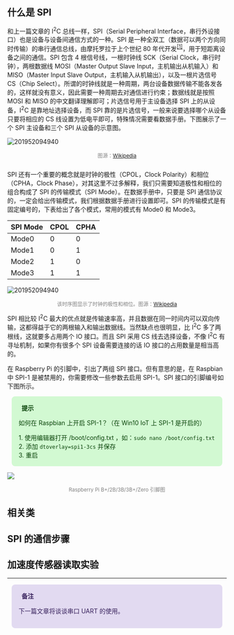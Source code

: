 <link href="https://cdn.bootcss.com/font-awesome/4.7.0/css/font-awesome.min.css" rel="stylesheet">

## 什么是 SPI

和上一篇文章的 I<sup>2</sup>C 总线一样，SPI（Serial Peripheral Interface，串行外设接口）也是设备与设备间通信方式的一种。SPI 是一种全双工（数据可以两个方向同时传输）的串行通信总线，由摩托罗拉于上个世纪 80 年代开发<sup>[[1]](https://en.wikipedia.org/wiki/Serial_Peripheral_Interface)</sup>，用于短距离设备之间的通信。SPI 包含 4 根信号线，一根时钟线 SCK（Serial Clock，串行时钟），两根数据线 MOSI（Master Output Slave Input，主机输出从机输入）和 MISO（Master Input Slave Output，主机输入从机输出），以及一根片选信号 CS（Chip Select）。所谓的时钟线就是一种周期，两台设备数据传输不能各发各的，这样就没有意义，因此需要一种周期去对通信进行约束；数据线就是按照 MOSI 和 MISO 的中文翻译理解即可；片选信号用于主设备选择 SPI 上的从设备，I<sup>2</sup>C 是靠地址选择设备，而 SPI 靠的是片选信号，一般来说要选择哪个从设备只要将相应的 CS 线设置为低电平即可，特殊情况需要看数据手册。下图展示了一个 SPI 主设备和三个 SPI 从设备的示意图。

![201952094940](https://blogres.zhangyue.xin/2019520/201952094940.png)
<p style="text-align:center;margin-bottom:25px;color:gray"><small>图源：<a href="https://en.wikipedia.org/wiki/File:SPI_three_slaves.svg">Wikipedia</a></small></p>

SPI 还有一个重要的概念就是时钟的极性（CPOL，Clock Polarity）和相位（CPHA，Clock Phase），对其这里不过多解释，我们只需要知道极性和相位的组合构成了 SPI 的传输模式（SPI Mode）。在数据手册中，只要是 SPI 通信协议的，一定会给出传输模式，我们根据数据手册进行设置即可。SPI 的传输模式是有固定编号的，下表给出了各个模式，常用的模式有 Mode0 和 Mode3。

| SPI Mode | CPOL | CPHA |
| --- | --- | --- |
| Mode0 | 0 | 0 |
| Mode1 | 0 | 1 |
| Mode2 | 1 | 0 |
| Mode3 | 1 | 1 |

![201952094940](https://blogres.zhangyue.xin/2019520/201952094940.png)
<p style="text-align:center;color:gray"><small>该时序图显示了时钟的极性和相位。图源：<a href="https://en.wikipedia.org/wiki/File:SPI_timing_diagram2.svg">Wikipedia</a></small></p>

SPI 相比较 I<sup>2</sup>C 最大的优点就是传输速率高，并且数据在同一时间内可以双向传输，这都得益于它的两根输入和输出数据线。当然缺点也很明显，比 I<sup>2</sup>C 多了两根线，这就要多占用两个 IO 接口。而且 SPI 采用 CS 线去选择设备，不像 I<sup>2</sup>C 有寻址机制，如果你有很多个 SPI 设备需要连接的话 IO 接口的占用数量是相当高的。

在 Raspberry Pi 的引脚中，引出了两组 SPI 接口。但有意思的是，在 Raspbian 中 SPI-1 是被禁用的，你需要修改一些参数去启用 SPI-1。SPI 接口的引脚编号如下图所示。

<div style="display: block;position: relative;border-radius: 8px;padding: 1rem;background-color: #d2f9d2;color: #094409;margin: 10px">
    <p style="margin-top:0;font-weight: bold"><i class="fa fa-lightbulb-o" aria-hidden="true"></i>&nbsp;&nbsp;提示</p>
    <p>如何在 Raspbian 上开启 SPI-1？（在 Win10 IoT 上 SPI-1 是开启的）</p>
    <div>1. 使用编辑器打开 /boot/config.txt ，如：<code>sudo nano /boot/config.txt</code></div>
    <div>2. 添加 <code>dtoverlay=spi1-3cs</code> 并保存</div>
    <div>3. 重启</div>
</div>

![](https://blogres.zhangyue.xin/2019127/2019127155158.png)
<p style="text-align:center;margin-bottom:25px;color:gray"><small>Raspberry Pi B+/2B/3B/3B+/Zero 引脚图</small></p>

## 相关类



## SPI 的通信步骤



## 加速度传感器读取实验



<hr>

<div style="display: block;position: relative;border-radius: 8px;padding: 1rem;background-color: #e2daf1;color: #38225d;margin: 10px">
    <p style="margin-top:0;font-weight: bold"><i class="fa fa-info-circle" aria-hidden="true"></i>&nbsp;&nbsp;备注</p>
    <p><span>下一篇文章将谈谈串口 UART 的使用。</span></p>
</div>